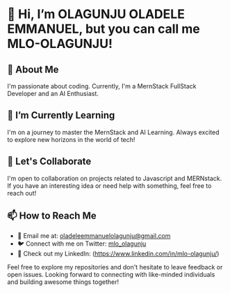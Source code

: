 # 👋 Hi, I’m OLAGUNJU OLADELE EMMANUEL, but you can call me MLO-OLAGUNJU!

## 👀 About Me
I'm passionate about coding. Currently, I'm a MernStack FullStack Developer and an AI Enthusiast.

## 🌱 I’m Currently Learning
I'm on a journey to master the MernStack and AI Learning. Always excited to explore new horizons in the world of tech!

## 💞️ Let's Collaborate
I'm open to collaboration on projects related to Javascript and MERNstack. If you have an interesting idea or need help with something, feel free to reach out!

## 📫 How to Reach Me
- 📧 Email me at: oladeleemmanuelolagunju@gmail.com
- 🐦 Connect with me on Twitter: [mlo_olagunju](https://twitter.com/mlo_olagunju)
- 💼 Check out my LinkedIn: (https://www.linkedin.com/in/mlo-olagunju/)

Feel free to explore my repositories and don't hesitate to leave feedback or open issues. Looking forward to connecting with like-minded individuals and building awesome things together!

<!---
MLO-OLAGUNJU/MLO-OLAGUNJU is a ✨ special ✨ repository because its `README.md` (this file) appears on your GitHub profile.
You can click the Preview link to take a look at your changes.
--->

